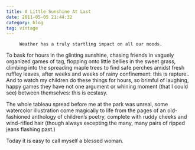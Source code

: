 ```yaml
---
title: A Little Sunshine At Last
date: 2011-05-05 21:44:32
category: blog
tag: vintage
---
```

         Weather has a truly startling impact on all our moods. 

 To bask for hours in the glinting sunshine, chasing friends in vaguely organized games of tag, flopping onto little bellies in the sweet grass, climbing into the spreading maple trees to find safe perches amidst fresh ruffley leaves, after weeks and weeks of rainy confinement: this is rapture.. And to watch my children do these things for hours, so brimful of laughing, happy games they have not one argument or whining moment (that I could see) between themselves: this is ecstasy. 

 The whole tableau spread before me at the park was unreal, some watercolor illustration come magically to life from the pages of an old-fashioned anthology of children’s poetry, complete with ruddy cheeks and wind-rifled hair (though always excepting the many, many pairs of ripped jeans flashing past.) 

 Today it is easy to call myself a blessed woman. 